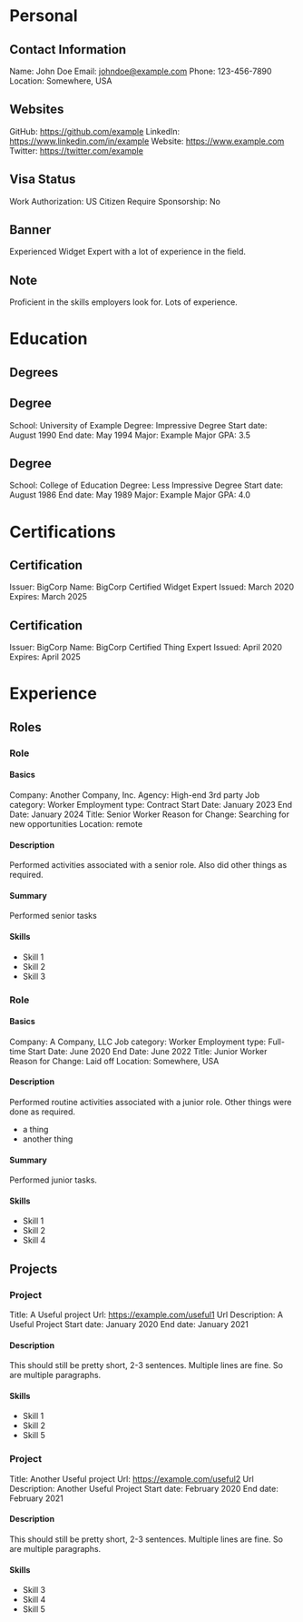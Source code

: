 
# Personal

## Contact Information

Name: John Doe
Email: johndoe@example.com
Phone: 123-456-7890
Location: Somewhere, USA

## Websites

GitHub: https://github.com/example
LinkedIn: https://www.linkedin.com/in/example
Website: https://www.example.com
Twitter: https://twitter.com/example

## Visa Status

Work Authorization: US Citizen
Require Sponsorship: No

## Banner

Experienced Widget Expert with a lot of experience in the field.

## Note

Proficient in the skills employers look for.
Lots of experience.

# Education

## Degrees

## Degree

School: University of Example
Degree: Impressive Degree
Start date: August 1990
End date: May 1994
Major: Example Major
GPA: 3.5

## Degree

School: College of Education
Degree: Less Impressive Degree
Start date: August 1986
End date: May 1989
Major: Example Major
GPA: 4.0

# Certifications

## Certification

Issuer: BigCorp
Name: BigCorp Certified Widget Expert
Issued: March 2020
Expires: March 2025

## Certification

Issuer: BigCorp
Name: BigCorp Certified Thing Expert
Issued: April 2020
Expires: April 2025

# Experience

## Roles

### Role

#### Basics

Company: Another Company, Inc.
Agency: High-end 3rd party
Job category: Worker
Employment type:  Contract
Start Date:  January 2023
End Date:  January 2024
Title:  Senior Worker
Reason for Change:  Searching for new opportunities
Location:  remote

#### Description

Performed activities associated with a senior role.
Also did other things as required.

#### Summary

Performed senior tasks

#### Skills

* Skill 1
* Skill 2
* Skill 3

### Role

#### Basics

Company: A Company, LLC
Job category: Worker
Employment type:  Full-time
Start Date:  June 2020
End Date:  June 2022
Title:  Junior Worker
Reason for Change:  Laid off
Location:  Somewhere, USA

#### Description

Performed routine activities associated with a junior role.
Other things were done as required.
* a thing
* another thing

#### Summary

Performed junior tasks.

#### Skills

* Skill 1
* Skill 2
* Skill 4

## Projects

### Project

Title: A Useful project
Url: https://example.com/useful1
Url Description: A Useful Project
Start date: January 2020
End date: January 2021

#### Description

This should still be pretty short, 2-3 sentences.
Multiple lines are fine.
So are multiple paragraphs.

#### Skills

* Skill 1<br/>
* Skill 2<br/>
* Skill 5<br/>

### Project

Title: Another Useful project
Url: https://example.com/useful2
Url Description: Another Useful Project
Start date: February 2020
End date: February 2021

#### Description

This should still be pretty short, 2-3 sentences.
Multiple lines are fine.
So are multiple paragraphs.

#### Skills

* Skill 3<br/>
* Skill 4<br/>
* Skill 5<br/>

